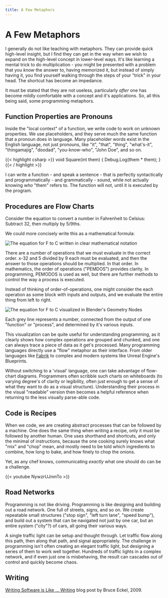 ```yaml
---
title: A Few Metaphors
---
```

# A Few Metaphors
I  generally do not like teaching with metaphors. They can provide quick high-level insight, but I find they can get in the way when we wish to expand on the high-level concept in lower-level ways. It's like learning a mental trick to do multiplication - you might be presented with a problem that you _know_ the answer to, having memorized it, but instead of simply having it, you find yourself walking through the steps of your "trick" in your head. The shortcut has become an impedance.

It must be stated that they are not useless, particularly _after_ one has become mildly comfortable with a concept and it's applications. So, all this being said, some programming metaphors.

## Function Properties are Pronouns
Inside the "local context" of a function, we write code to work on unknown properties. We use placeholders, and they serve much the same function that a pronoun does in language. Many placeholder words exist in the English language, not just pronouns, like "it", "that", "thing", "what's-it", "thingamajig", "doodad", "you-know-who", "John Doe", and so on.

{{< highlight csharp >}}
void Square(int them)
{
    Debug.Log(them * them);
}
{{< / highlight >}}

I can write a function - and speak a sentence - that is perfectly syntactically and programmatically - and grammatically - sound, while not actually knowing _who_ "them" refers to. The function will not, until it is executed by the program.

## Procedures are Flow Charts
Consider the equation to convert a number in Fahrenheit to Celsius: Subtract 32, then multiply by 5/9ths.

We could more concisely write this as a mathematical formula:

![The equation for F to C written in clear mathematical notation](/images/programming/FtoCMath.png)


There are a number of operations that we must evaluate in the correct order. x-32 and 5 divided by 9 each must be evaluated, and then the answer to those operations should be multiplied. In that order. In mathematics, the order of operations ("PEMDOS") provides clarity. In programming, PEMODOS is used as well, but there are further methods to control the way a process is executed. 

Instead of thinking of order-of-operations, one might consider the each operation as some block with inputs and outputs, and we evaluate the entire thing from left to right.

![The equation for F to C visualized in Blender's Geometry Nodes](/images/programming/FtoCGeoNodes.png)

Each grey line represents a number, connected from the output of one "function" or "process", and determined by it's various inputs.

This visualization can be quite useful for understanding programming, as it clearly shows how complex operations are grouped and chunked, and one can always trace a piece of data as it get's processed. Many programming languages directly use a "flow" metaphor as their interface. From older languages like [Fabrik](https://web.archive.org/web/20070927190552/http://users.ipa.net/~dwighth/smalltalk/Fabrik/Fabrik.html) to complex and modern systems like Unreal Engine's Blueprints. 

Without switching to a 'visual' language, one can take advantage of flow-chart diagrams. Programmers often scribble such charts on whiteboards (to varying degree's of clarity or legibility, often just enough to get a sense of what they want to do as a visual structure). Understanding their process in the visual "readable" version then becomes a helpful reference when returning to the less visually parse-able code.

## Code is Recipes
When we code, we are creating abstract processes that can be followed by a machine. One does the same thing when writing a recipe, only it must be followed by another human. One uses shorthand and shortcuts, and only the minimal of instructions, because the one cooking surely knows what "mix" and "chop" mean, and mostly need to be told which ingredients to combine, how long to bake, and how finely to chop the onions.

Yet, as any chef knows, communicating _exactly_ what one should do can be a challenge. 

{{< youtube NywzrUJnmTo >}}

## Road Networks
Programming is not like driving. Programming is like designing and building out a road network. One full of streets, signs, and so on. We create repeatable small structures ("stop sign", "left turn lane", "speed bump"), and build out a system that can be navigated not just by one car, but an entire system ("city"?) of cars, all going their various ways.

A single traffic light can be setup and thought through. Let traffic flow along this path, then along that path, and signal appropriately. The challenge in programming isn't often creating an elegant traffic light, but designing a series of them to work well together. Hundreds of traffic lights in a complex network, and if even just one is misbehaving, the result can cascades out of control and quickly become chaos. 

## Writing
[Writing Software is Like ... Writing](https://www.artima.com/weblogs/viewpost.jsp?thread=255898) blog post by Bruce Eckel, 2009.